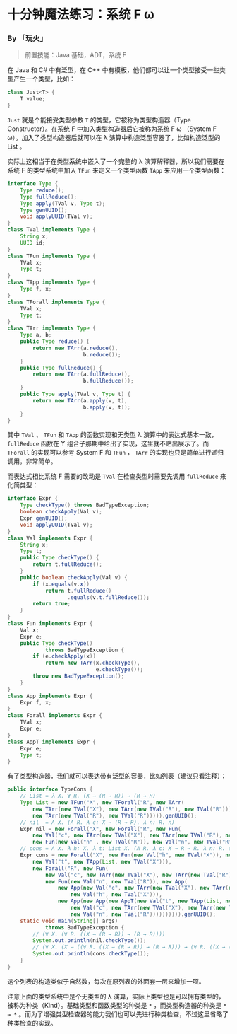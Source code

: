 # 十分钟魔法练习：系统 F ω

### By 「玩火」

> 前置技能：Java 基础，ADT，系统 F

在 Java 和 C# 中有泛型，在 C++ 中有模板，他们都可以让一个类型接受一些类型产生一个类型，比如：

```java
class Just<T> {
    T value;
}
```

`Just` 就是个能接受类型参数 `T` 的类型，它被称为类型构造器（Type Constructor）。在系统 F 中加入类型构造器后它被称为系统 F ω （System F ω）。加入了类型构造器后就可以在 λ 演算中构造泛型容器了，比如构造泛型的 List 。

实际上这相当于在类型系统中嵌入了一个完整的 λ 演算解释器，所以我们需要在系统 F 的类型系统中加入 `TFun` 来定义一个类型函数 `TApp` 来应用一个类型函数：

```java
interface Type {
    Type reduce();
    Type fullReduce();
    Type apply(TVal v, Type t);
    Type genUUID();
    void applyUUID(TVal v);
}
class TVal implements Type {
    String x;
    UUID id;
}
class TFun implements Type {
    TVal x;
    Type t;
}
class TApp implements Type {
    Type f, x;
}
class TForall implements Type {
    TVal x;
    Type t;
}
class TArr implements Type {
    Type a, b;
    public Type reduce() {
        return new TArr(a.reduce(), 
                        b.reduce());
    }
    public Type fullReduce() {
        return new TArr(a.fullReduce(), 
                        b.fullReduce());
    }
    public Type apply(TVal v, Type t) {
        return new TArr(a.apply(v, t), 
                        b.apply(v, t));
    }
}
```

其中 `TVal` 、 `TFun` 和 `TApp` 的函数实现和无类型 λ 演算中的表达式基本一致， `fullReduce` 函数在 Y 组合子那期中给出了实现，这里就不贴出展示了。而 `TForall` 的实现可以参考 System F 和 `TFun` ， `TArr` 的实现也只是简单进行递归调用，非常简单。

而表达式相比系统 F 需要的改动是 `TVal` 在检查类型时需要先调用 `fullReduce` 来化简类型：

```java
interface Expr {
    Type checkType() throws BadTypeException;
    boolean checkApply(Val v);
    Expr genUUID();
    void applyUUID(TVal v);
}
class Val implements Expr {
    String x;
    Type t;
    public Type checkType() {
        return t.fullReduce();
    }
    public boolean checkApply(Val v) {
        if (x.equals(v.x))
            return t.fullReduce()
                   .equals(v.t.fullReduce());
        return true;
    }
}
class Fun implements Expr {
    Val x;
    Expr e;
    public Type checkType() 
        	throws BadTypeException {
        if (e.checkApply(x)) 
            return new TArr(x.checkType(), 
                            e.checkType());
        throw new BadTypeException();
    }
}
class App implements Expr {
    Expr f, x;
}
class Forall implements Expr {
    TVal x;
    Expr e;
}
class AppT implements Expr {
    Expr e;
    Type t;
}
```

有了类型构造器，我们就可以表达带有泛型的容器，比如列表（建议只看注释）：

```java
public interface TypeCons {
    // List = λ X. ∀ R. (X → (R → R)) → (R → R)
    Type List = new TFun("X", new TForall("R", new TArr(
        new TArr(new TVal("X"), new TArr(new TVal("R"), new TVal("R"))),
        new TArr(new TVal("R"), new TVal("R"))))).genUUID();
    // nil  = Λ X. (Λ R. λ c: X → (R → R). λ n: R. n)
    Expr nil = new Forall("X", new Forall("R", new Fun(
        new Val("c", new TArr(new TVal("X"), new TArr(new TVal("R"), new TVal("R")))),
        new Fun(new Val("n" , new TVal("R")), new Val("n", new TVal("R")))))).genUUID();
    // cons = Λ X. λ h: X. λ t: List X. (Λ R. λ c: X → R → R. λ n: R. c h (t R c n))
    Expr cons = new Forall("X", new Fun(new Val("h", new TVal("X")), new Fun(
        new Val("t", new TApp(List, new TVal("X"))),
        new Forall("R", new Fun(
            new Val("c", new TArr(new TVal("X"), new TArr(new TVal("R"), new TVal("R")))),
            new Fun(new Val("n", new TVal("R")), new App(
                new App(new Val("c", new TArr(new TVal("X"), new TArr(new TVal("R"), new TVal("R")))),
                    new Val("h", new TVal("X"))),
                new App(new App(new AppT(new Val("t", new TApp(List, new TVal("X"))), new TVal("R")),
                    new Val("c", new TArr(new TVal("X"), new TArr(new TVal("R"), new TVal("R"))))),
                    new Val("n", new TVal("R")))))))))).genUUID();
    static void main(String[] args) 
        	throws BadTypeException {
        // (∀ X. (∀ R. ((X → (R → R)) → (R → R))))
        System.out.println(nil.checkType());
        // (∀ X. (X → ((∀ R. ((X → (R → R)) → (R → R))) → (∀ R. ((X → (R → R)) → (R → R))))))
        System.out.println(cons.checkType());
    }
}
```

这个列表的构造类似于自然数，每次在原列表的外面套一层来增加一项。

注意上面的类型系统中是个无类型的 λ 演算，实际上类型也是可以拥有类型的，被称为种类（Kind）。基础类型和函数类型的种类是 `*` ，而类型构造器的种类是 `* → *` 。而为了增强类型检查器的能力我们也可以先进行种类检查，不过这里省略了种类检查的实现。

